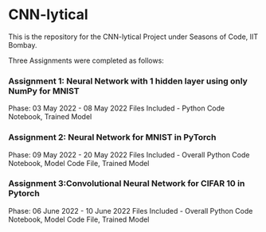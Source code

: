 # CNN-lytical
 
This is the repository for the CNN-lytical Project under Seasons of Code, IIT Bombay.

Three Assignments were completed as follows:

### Assignment 1: Neural Network with 1 hidden layer using only NumPy for MNIST
Phase: 03 May 2022 - 08 May 2022
Files Included - Python Code Notebook, Trained Model

### Assignment 2: Neural Network for MNIST in PyTorch
Phase: 09 May 2022 - 20 May 2022
Files Included - Overall Python Code Notebook, Model Code File, Trained Model

### Assignment 3:Convolutional Neural Network for CIFAR 10 in Pytorch
Phase: 06 June 2022 - 10 June 2022
Files Included - Overall Python Code Notebook, Model Code File, Trained Model
